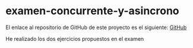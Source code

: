 # examen-concurrente-y-asincrono

El enlace al repositorio de GitHub de este proyecto es el siguiente: [GitHub]()

He realizado los dos ejercicios propuestos en el examen
